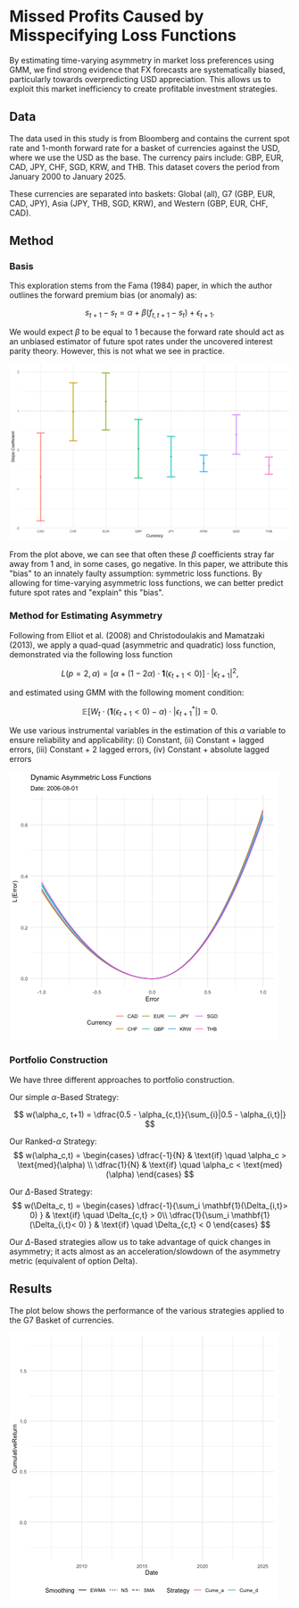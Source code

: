 # Missed Profits Caused by Misspecifying Loss Functions

By estimating time-varying asymmetry in market loss preferences using GMM, we find strong evidence that FX forecasts are systematically biased, particularly towards overpredicting USD appreciation. This allows us to exploit this market inefficiency to create profitable investment strategies.

## Data

The data used in this study is from Bloomberg and contains the current spot rate and 1-month forward rate for a basket of currencies against the USD, where we use the USD as the base. The currency pairs include: GBP, EUR, CAD, JPY, CHF, SGD, KRW, and THB. This dataset covers the period from January 2000 to January 2025.

These currencies are separated into baskets: Global (all), G7 (GBP, EUR, CAD, JPY), Asia (JPY, THB, SGD, KRW), and Western (GBP, EUR, CHF, CAD).

## Method

### Basis

This exploration stems from the Fama (1984) paper, in which the author outlines the forward premium bias (or anomaly) as:

$$
s_{t+1} - s_t = \alpha + \beta(f_{t,t+1} - s_t) + \epsilon_{t+1}. 
$$

We would expect $\beta$ to be equal to 1 because the forward rate should act as an unbiased estimator of future spot rates under the uncovered interest parity theory. However, this is not what we see in practice.

![BetaCoefficients](./plots/betaCoefficients.png)

From the plot above, we can see that often these $\beta$ coefficients stray far away from 1 and, in some cases, go negative. In this paper, we attribute this "bias" to an innately faulty assumption: symmetric loss functions. By allowing for time-varying asymmetric loss functions, we can better predict future spot rates and "explain" this "bias".

### Method for Estimating Asymmetry

Following from Elliot et al. (2008) and Christodoulakis and Mamatzaki (2013), we apply a quad-quad (asymmetric and quadratic) loss function, demonstrated via the following loss function

$$
L(p = 2,\alpha)  = [\alpha + (1-2\alpha)\cdot \mathbf{1}(\epsilon_{t+1} < 0)]\cdot|\epsilon_{t+1}|^2,
$$

and estimated using GMM with the following moment condition:

$$
\mathbb{E}\left[W_t\cdot(\mathbf{1}(\epsilon_{t+1} <0)-\alpha)\cdot|\epsilon_{t+1}^*|\right]=0.
$$

We use various instrumental variables in the estimation of this $\alpha$ variable to ensure reliability and applicability:
(i) Constant,
(ii) Constant + lagged errors,
(iii) Constant + 2 lagged errors,
(iv) Constant + absolute lagged errors

![Loss Function Animation](./plots/loss_animation.gif)

### Portfolio Construction

We have three different approaches to portfolio construction.

Our simple $\alpha$-Based Strategy:

$$
w(\alpha_c, t+1) = \dfrac{0.5 - \alpha_{c,t}}{\sum_{i}|0.5 - \alpha_{i,t}|}
$$

Our Ranked-$\alpha$ Strategy:
$$
w(\alpha_c,t) = \begin{cases}
\dfrac{-1}{N} & \text{if} \quad \alpha_c > \text{med}(\alpha) \\
\dfrac{1}{N} & \text{if} \quad \alpha_c < \text{med}(\alpha)
\end{cases}
$$

Our $\Delta$-Based Strategy:
$$
w(\Delta_c, t) = \begin{cases}
\dfrac{-1}{\sum_i \mathbf{1}(\Delta_{i,t}> 0) } & \text{if} \quad \Delta_{c,t} > 0\\
\dfrac{1}{\sum_i \mathbf{1}(\Delta_{i,t}< 0) } & \text{if} \quad \Delta_{c,t} < 0
\end{cases}
$$

Our $\Delta$-Based strategies allow us to take advantage of quick changes in asymmetry; it acts almost as an acceleration/slowdown of the asymmetry metric (equivalent of option Delta).

## Results

The plot below shows the performance of the various strategies applied to the G7 Basket of currencies.

![G7 Strats](./plots/G7_Strategies.gif)
